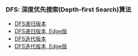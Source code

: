 ###  DFS: 深度优先搜索(Depth-first Search)算法

- [DFS递归版本](recipe-01/)
- [DFS递归版本, Edge版](recipe-02/)
- [DFS迭代版本](recipe-03/)
- [DFS迭代版本, Edge版](recipe-04/)
